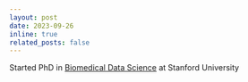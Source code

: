 ```yaml
---
layout: post
date: 2023-09-26
inline: true
related_posts: false
---
```


Started PhD in [Biomedical Data Science](https://dbds.stanford.edu/) at Stanford University 